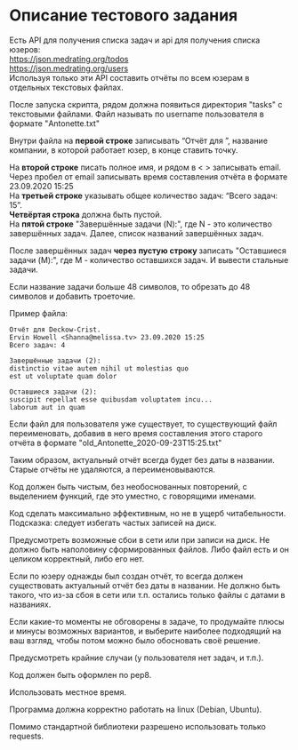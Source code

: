 # Описание тестового задания

Есть API для получения списка задач и api для получения списка юзеров: \
https://json.medrating.org/todos \
https://json.medrating.org/users \
Используя только эти API составить отчёты по всем юзерам в отдельных текстовых файлах.

После запуска скрипта, рядом должна появиться директория "tasks" с текстовыми файлами. Файл называть по username пользователя в формате "Antonette.txt"

Внутри файла на <b>первой строке</b> записывать “Отчёт для ”, название компании, в которой работает юзер, в конце ставить точку.

На <b>второй строке</b> писать полное имя, и рядом в < > записывать email. Через пробел от email записывать время составления отчёта в формате 23.09.2020 15:25\
На <b>третьей строке</b> указывать общее количество задач: “Всего задач: 15”. \
<b>Четвёртая строка</b> должна быть пустой. \
На <b>пятой строке</b> "Завершённые задачи (N):", где N - это количество завершённых задач. Далее, список названий завершённых задач.

После завершённых задач <b>через пустую строку </b>записать "Оставшиеся задачи (M):", где M - количество оставшихся задач. И вывести стальные задачи.

Если название задачи больше 48 символов, то обрезать до 48 символов и добавить троеточие.

 

Пример файла:

```
Отчёт для Deckow-Crist.
Ervin Howell <Shanna@melissa.tv> 23.09.2020 15:25
Всего задач: 4
 
Завершённые задачи (2):
distinctio vitae autem nihil ut molestias quo
est ut voluptate quam dolor

Оставшиеся задачи (2):
suscipit repellat esse quibusdam voluptatem incu...
laborum aut in quam
```

Если файл для пользователя уже существует, то существующий файл переименовать, добавив в него время составления этого старого отчёта в формате "old_Antonette_2020-09-23T15:25.txt"

Таким образом, актуальный отчёт всегда будет без даты в названии. Старые отчёты не удаляются, а переименовываются.


Код должен быть чистым, без необоснованных повторений, с выделением функций, где это уместно, с говорящими именами.

Код сделать максимально эффективным, но не в ущерб читабельности. Подсказка: следует избегать частых записей на диск.

Предусмотреть возможные сбои в сети или при записи на диск. Не должно быть наполовину сформированных файлов. Либо файл есть и он целиком корректный, либо его нет.

Если по юзеру однажды был создан отчёт, то всегда должен существовать актуальный отчёт без даты в названии. Не должно быть такого, что из-за сбоя в сети или т.п. остались только файлы с датами в названиях.

Если какие-то моменты не обговорены в задаче, то продумайте плюсы и минусы возможных вариантов, и выберите наиболее подходящий на ваш взгляд, чтобы потом можно было обосновать своё решение.

Предусмотреть крайние случаи (у пользователя нет задач, и т.п.).

Код должен быть оформлен по pep8.

Использовать местное время.

Программа должна корректно работать на linux (Debian, Ubuntu).

Помимо стандартной библиотеки разрешено использовать только requests.